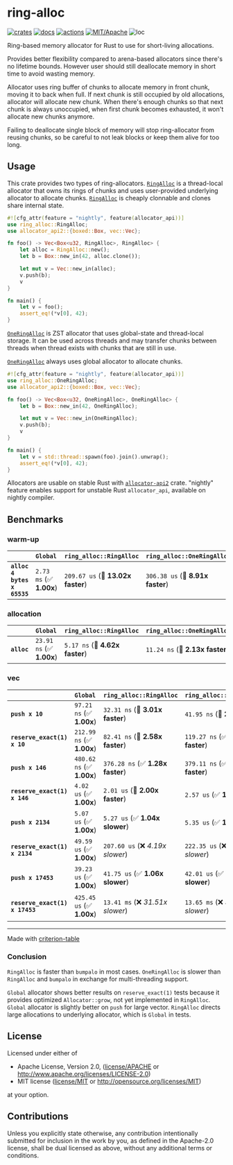 # ring-alloc

[![crates](https://img.shields.io/crates/v/ring-alloc.svg?style=for-the-badge&label=ring-alloc)](https://crates.io/crates/ring-alloc)
[![docs](https://img.shields.io/badge/docs.rs-ring--alloc-66c2a5?style=for-the-badge&labelColor=555555&logoColor=white)](https://docs.rs/ring-alloc)
[![actions](https://img.shields.io/github/actions/workflow/status/zakarumych/ring-alloc/badge.yml?branch=main&style=for-the-badge)](https://github.com/zakarumych/ring-alloc/actions/workflows/badge.yml)
[![MIT/Apache](https://img.shields.io/badge/license-MIT%2FApache-blue.svg?style=for-the-badge)](COPYING)
![loc](https://img.shields.io/tokei/lines/github/zakarumych/ring-alloc?style=for-the-badge)


Ring-based memory allocator for Rust to use for short-living allocations.

Provides better flexibility compared to arena-based allocators
since there's no lifetime bounds.
However user should still deallocate memory in short time to avoid
wasting memory.

Allocator uses ring buffer of chunks to allocate memory in front chunk,
moving it to back when full.
If next chunk is still occupied by old allocations, allocator will
allocate new chunk.
When there's enough chunks so that next chunk is always unoccupied,
when first chunk becomes exhausted, it won't allocate new chunks anymore.

Failing to deallocate single block of memory will stop ring-allocator
from reusing chunks, so be careful to not leak blocks or keep them
alive for too long.

## Usage

This crate provides two types of ring-allocators.
[`RingAlloc`] is a thread-local allocator that owns its rings of chunks
and uses user-provided underlying allocator to allocate chunks.
[`RingAlloc`] is cheaply clonnable and clones share internal state.

```rust
#![cfg_attr(feature = "nightly", feature(allocator_api))]
use ring_alloc::RingAlloc;
use allocator_api2::{boxed::Box, vec::Vec};

fn foo() -> Vec<Box<u32, RingAlloc>, RingAlloc> {
    let alloc = RingAlloc::new();
    let b = Box::new_in(42, alloc.clone());

    let mut v = Vec::new_in(alloc);
    v.push(b);
    v
}

fn main() {
    let v = foo();
    assert_eq!(*v[0], 42);
}
```

[`OneRingAlloc`] is ZST allocator that uses global-state and thread-local
storage.
It can be used across threads and may transfer chunks between threads
when thread exists with chunks that are still in use.

[`OneRingAlloc`] always uses global allocator to allocate chunks.


```rust
#![cfg_attr(feature = "nightly", feature(allocator_api))]
use ring_alloc::OneRingAlloc;
use allocator_api2::{boxed::Box, vec::Vec};

fn foo() -> Vec<Box<u32, OneRingAlloc>, OneRingAlloc> {
    let b = Box::new_in(42, OneRingAlloc);

    let mut v = Vec::new_in(OneRingAlloc);
    v.push(b);
    v
}

fn main() {
    let v = std::thread::spawn(foo).join().unwrap();
    assert_eq!(*v[0], 42);
}
```

Allocators are usable on stable Rust with [`allocator-api2`] crate.
"nightly" feature enables support for unstable Rust `allocator_api`,
available on nightly compiler.

[`RingAlloc`]: https://docs.rs/ring-alloc/0.1.0/ring_alloc/struct.RingAlloc.html
[`OneRingAlloc`]: https://docs.rs/ring-alloc/0.1.0/ring_alloc/struct.OneRingAlloc.html
[`allocator-api2`]: https://crates.io/crates/allocator-api2


## Benchmarks

### warm-up

|                             | `Global`                | `ring_alloc::RingAlloc`           | `ring_alloc::OneRingAlloc`          | `bumpalo::Bump`                   |
|:----------------------------|:------------------------|:----------------------------------|:------------------------------------|:--------------------------------- |
| **`alloc 4 bytes x 65535`** | `2.73 ms` (✅ **1.00x**) | `209.67 us` (🚀 **13.02x faster**) | `306.38 us` (🚀 **8.91x faster**)    | `343.45 us` (🚀 **7.95x faster**)  |

### allocation

|             | `Global`                 | `ring_alloc::RingAlloc`          | `ring_alloc::OneRingAlloc`          | `bumpalo::Bump`                 |
|:------------|:-------------------------|:---------------------------------|:------------------------------------|:------------------------------- |
| **`alloc`** | `23.91 ns` (✅ **1.00x**) | `5.17 ns` (🚀 **4.62x faster**)   | `11.24 ns` (🚀 **2.13x faster**)     | `7.39 ns` (🚀 **3.24x faster**)  |

### vec

|                                | `Global`                  | `ring_alloc::RingAlloc`          | `ring_alloc::OneRingAlloc`          | `bumpalo::Bump`                   |
|:-------------------------------|:--------------------------|:---------------------------------|:------------------------------------|:--------------------------------- |
| **`push x 10`**                | `97.21 ns` (✅ **1.00x**)  | `32.31 ns` (🚀 **3.01x faster**)  | `41.95 ns` (🚀 **2.32x faster**)     | `33.19 ns` (🚀 **2.93x faster**)   |
| **`reserve_exact(1) x 10`**    | `212.99 ns` (✅ **1.00x**) | `82.41 ns` (🚀 **2.58x faster**)  | `119.27 ns` (✅ **1.79x faster**)    | `73.23 ns` (🚀 **2.91x faster**)   |
| **`push x 146`**               | `480.62 ns` (✅ **1.00x**) | `376.28 ns` (✅ **1.28x faster**) | `379.11 ns` (✅ **1.27x faster**)    | `342.50 ns` (✅ **1.40x faster**)  |
| **`reserve_exact(1) x 146`**   | `4.02 us` (✅ **1.00x**)   | `2.01 us` (🚀 **2.00x faster**)   | `2.57 us` (✅ **1.56x faster**)      | `1.90 us` (🚀 **2.12x faster**)    |
| **`push x 2134`**              | `5.07 us` (✅ **1.00x**)   | `5.27 us` (✅ **1.04x slower**)   | `5.35 us` (✅ **1.06x slower**)      | `5.07 us` (✅ **1.00x slower**)    |
| **`reserve_exact(1) x 2134`**  | `49.59 us` (✅ **1.00x**)  | `207.60 us` (❌ *4.19x slower*)   | `222.35 us` (❌ *4.48x slower*)      | `212.09 us` (❌ *4.28x slower*)    |
| **`push x 17453`**             | `39.23 us` (✅ **1.00x**)  | `41.75 us` (✅ **1.06x slower**)  | `42.01 us` (✅ **1.07x slower**)     | `41.61 us` (✅ **1.06x slower**)   |
| **`reserve_exact(1) x 17453`** | `425.45 us` (✅ **1.00x**) | `13.41 ms` (❌ *31.51x slower*)   | `13.65 ms` (❌ *32.08x slower*)      | `21.14 ms` (❌ *49.70x slower*)    |

---
Made with [criterion-table](https://github.com/nu11ptr/criterion-table)

### Conclusion

`RingAlloc` is faster than `bumpalo` in most cases.
`OneRingAlloc` is slower than `RingAlloc` and `bumpalo` in exchange for multi-threading support.

`Global` allocator shows better results on `reserve_exact(1)` tests because it
provides optimized `Allocator::grow`, not yet implemented in `RingAlloc`.
`Global` allocator is slightly better on `push` for large vector.
`RingAlloc` directs large allocations to underlying allocator, which is `Global` in tests.

## License

Licensed under either of

* Apache License, Version 2.0, ([license/APACHE](license/APACHE) or http://www.apache.org/licenses/LICENSE-2.0)
* MIT license ([license/MIT](license/MIT) or http://opensource.org/licenses/MIT)

at your option.

## Contributions

Unless you explicitly state otherwise, any contribution intentionally submitted for inclusion in the work by you, as defined in the Apache-2.0 license, shall be dual licensed as above, without any additional terms or conditions.
